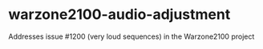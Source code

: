 # warzone2100-audio-adjustment
Addresses issue #1200 (very loud sequences) in the Warzone2100 project
